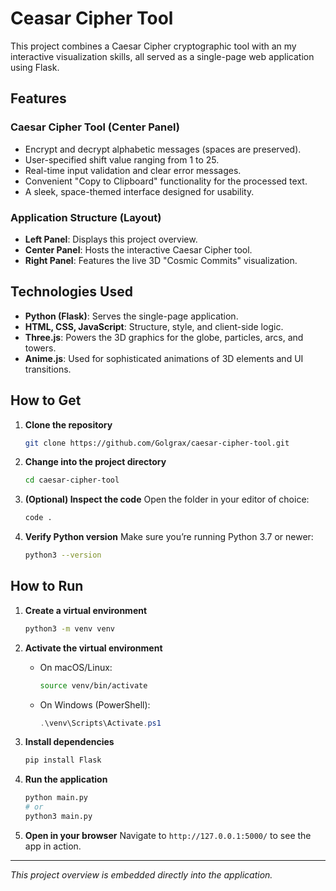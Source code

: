 Ceasar Cipher Tool
=================

This project combines a Caesar Cipher cryptographic tool with an my interactive visualization skills, all served as a single-page web application using Flask.

Features
--------

### Caesar Cipher Tool (Center Panel)

*   Encrypt and decrypt alphabetic messages (spaces are preserved).
*   User-specified shift value ranging from 1 to 25.
*   Real-time input validation and clear error messages.
*   Convenient "Copy to Clipboard" functionality for the processed text.
*   A sleek, space-themed interface designed for usability.


### Application Structure (Layout)

*   **Left Panel**: Displays this project overview.
*   **Center Panel**: Hosts the interactive Caesar Cipher tool.
*   **Right Panel**: Features the live 3D "Cosmic Commits" visualization.

Technologies Used
-----------------

*   **Python (Flask)**: Serves the single-page application.
*   **HTML, CSS, JavaScript**: Structure, style, and client-side logic.
*   **Three.js**: Powers the 3D graphics for the globe, particles, arcs, and towers.
*   **Anime.js**: Used for sophisticated animations of 3D elements and UI transitions.

How to Get
----------

1. **Clone the repository**  
   ```bash
   git clone https://github.com/Golgrax/caesar-cipher-tool.git
   ```

2. **Change into the project directory**

   ```bash
   cd caesar-cipher-tool
   ```
3. **(Optional) Inspect the code**
   Open the folder in your editor of choice:

   ```bash
   code .
   ```
4. **Verify Python version**
   Make sure you’re running Python 3.7 or newer:

   ```bash
   python3 --version
   ```

How to Run
----------

1. **Create a virtual environment**  
   ```bash
   python3 -m venv venv
   ```

2. **Activate the virtual environment**

   * On macOS/Linux:

     ```bash
     source venv/bin/activate
     ```
   * On Windows (PowerShell):

     ```powershell
     .\venv\Scripts\Activate.ps1
     ```
3. **Install dependencies**

   ```bash
   pip install Flask
   ```
4. **Run the application**

   ```bash
   python main.py
   # or
   python3 main.py
   ```
5. **Open in your browser**
   Navigate to `http://127.0.0.1:5000/` to see the app in action.

* * *

_This project overview is embedded directly into the application._